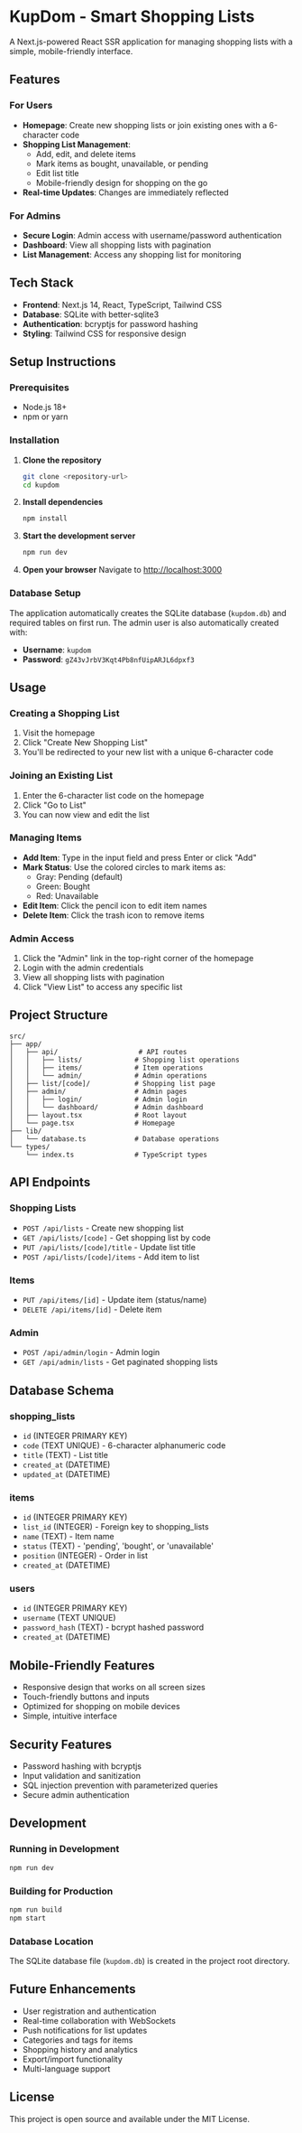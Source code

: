 # KupDom - Smart Shopping Lists

A Next.js-powered React SSR application for managing shopping lists with a simple, mobile-friendly interface.

## Features

### For Users
- **Homepage**: Create new shopping lists or join existing ones with a 6-character code
- **Shopping List Management**: 
  - Add, edit, and delete items
  - Mark items as bought, unavailable, or pending
  - Edit list title
  - Mobile-friendly design for shopping on the go
- **Real-time Updates**: Changes are immediately reflected

### For Admins
- **Secure Login**: Admin access with username/password authentication
- **Dashboard**: View all shopping lists with pagination
- **List Management**: Access any shopping list for monitoring

## Tech Stack

- **Frontend**: Next.js 14, React, TypeScript, Tailwind CSS
- **Database**: SQLite with better-sqlite3
- **Authentication**: bcryptjs for password hashing
- **Styling**: Tailwind CSS for responsive design

## Setup Instructions

### Prerequisites
- Node.js 18+ 
- npm or yarn

### Installation

1. **Clone the repository**
   ```bash
   git clone <repository-url>
   cd kupdom
   ```

2. **Install dependencies**
   ```bash
   npm install
   ```

3. **Start the development server**
   ```bash
   npm run dev
   ```

4. **Open your browser**
   Navigate to [http://localhost:3000](http://localhost:3000)

### Database Setup

The application automatically creates the SQLite database (`kupdom.db`) and required tables on first run. The admin user is also automatically created with:

- **Username**: `kupdom`
- **Password**: `gZ43vJrbV3Kqt4Pb8nfUipARJL6dpxf3`

## Usage

### Creating a Shopping List
1. Visit the homepage
2. Click "Create New Shopping List"
3. You'll be redirected to your new list with a unique 6-character code

### Joining an Existing List
1. Enter the 6-character list code on the homepage
2. Click "Go to List"
3. You can now view and edit the list

### Managing Items
- **Add Item**: Type in the input field and press Enter or click "Add"
- **Mark Status**: Use the colored circles to mark items as:
  - Gray: Pending (default)
  - Green: Bought
  - Red: Unavailable
- **Edit Item**: Click the pencil icon to edit item names
- **Delete Item**: Click the trash icon to remove items

### Admin Access
1. Click the "Admin" link in the top-right corner of the homepage
2. Login with the admin credentials
3. View all shopping lists with pagination
4. Click "View List" to access any specific list

## Project Structure

```
src/
├── app/
│   ├── api/                    # API routes
│   │   ├── lists/             # Shopping list operations
│   │   ├── items/             # Item operations
│   │   └── admin/             # Admin operations
│   ├── list/[code]/           # Shopping list page
│   ├── admin/                 # Admin pages
│   │   ├── login/             # Admin login
│   │   └── dashboard/         # Admin dashboard
│   ├── layout.tsx             # Root layout
│   └── page.tsx               # Homepage
├── lib/
│   └── database.ts            # Database operations
└── types/
    └── index.ts               # TypeScript types
```

## API Endpoints

### Shopping Lists
- `POST /api/lists` - Create new shopping list
- `GET /api/lists/[code]` - Get shopping list by code
- `PUT /api/lists/[code]/title` - Update list title
- `POST /api/lists/[code]/items` - Add item to list

### Items
- `PUT /api/items/[id]` - Update item (status/name)
- `DELETE /api/items/[id]` - Delete item

### Admin
- `POST /api/admin/login` - Admin login
- `GET /api/admin/lists` - Get paginated shopping lists

## Database Schema

### shopping_lists
- `id` (INTEGER PRIMARY KEY)
- `code` (TEXT UNIQUE) - 6-character alphanumeric code
- `title` (TEXT) - List title
- `created_at` (DATETIME)
- `updated_at` (DATETIME)

### items
- `id` (INTEGER PRIMARY KEY)
- `list_id` (INTEGER) - Foreign key to shopping_lists
- `name` (TEXT) - Item name
- `status` (TEXT) - 'pending', 'bought', or 'unavailable'
- `position` (INTEGER) - Order in list
- `created_at` (DATETIME)

### users
- `id` (INTEGER PRIMARY KEY)
- `username` (TEXT UNIQUE)
- `password_hash` (TEXT) - bcrypt hashed password
- `created_at` (DATETIME)

## Mobile-Friendly Features

- Responsive design that works on all screen sizes
- Touch-friendly buttons and inputs
- Optimized for shopping on mobile devices
- Simple, intuitive interface

## Security Features

- Password hashing with bcryptjs
- Input validation and sanitization
- SQL injection prevention with parameterized queries
- Secure admin authentication

## Development

### Running in Development
```bash
npm run dev
```

### Building for Production
```bash
npm run build
npm start
```

### Database Location
The SQLite database file (`kupdom.db`) is created in the project root directory.

## Future Enhancements

- User registration and authentication
- Real-time collaboration with WebSockets
- Push notifications for list updates
- Categories and tags for items
- Shopping history and analytics
- Export/import functionality
- Multi-language support

## License

This project is open source and available under the MIT License.
